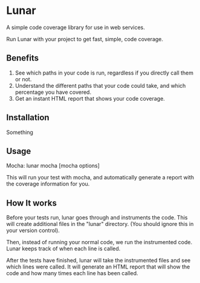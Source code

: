 # Lunar #
A simple code coverage library for use in web services.

Run Lunar with your project to get fast, simple, code coverage.

## Benefits ##
1. See which paths in your code is run, regardless if you directly call them or not.
2. Understand  the different paths that your code could take, and which percentage you have covered.
3. Get an instant HTML report that shows your code coverage.

## Installation ##

Something

## Usage ##

Mocha:
lunar mocha [mocha options]

This will run your test with mocha, and automatically generate a report with the coverage information for you.

## How It works ##

Before your tests run, lunar goes through and instruments the code. This will create additional files in the "lunar" directory. (You should ignore this in your version control).

Then, instead of running your normal code, we run the instrumented code. Lunar keeps track of when each line is called.

After the tests have finished, lunar will take the instrumented files and see which lines were called. It will generate an HTML report that will show the code and how many times each line has been called.
